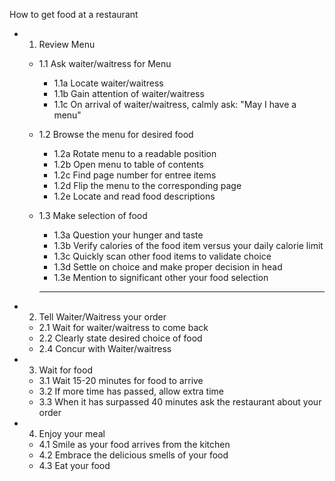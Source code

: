 How to get food at a restaurant

- 1. Review Menu

  - 1.1 Ask waiter/waitress for Menu

    - 1.1a Locate waiter/waitress
    - 1.1b Gain attention of waiter/waitress
    - 1.1c On arrival of waiter/waitress, calmly ask: "May I have a menu"

  - 1.2 Browse the menu for desired food

    - 1.2a Rotate menu to a readable position
    - 1.2b Open menu to table of contents
    - 1.2c Find page number for entree items
    - 1.2d Flip the menu to the corresponding page
    - 1.2e Locate and read food descriptions

  - 1.3 Make selection of food

    - 1.3a Question your hunger and taste
    - 1.3b Verify calories of the food item versus your daily calorie limit
    - 1.3c Quickly scan other food items to validate choice
    - 1.3d Settle on choice and make proper decision in head
    - 1.3e Mention to significant other your food selection

    __________________________________________________________

- 2. Tell Waiter/Waitress your order
  - 2.1 Wait for waiter/waitress to come back
  - 2.2 Clearly state desired choice of food
  - 2.4 Concur with Waiter/waitress

- 3. Wait for food
  - 3.1 Wait 15-20 minutes for food to arrive
  - 3.2 If more time has passed, allow extra time
  - 3.3 When it has surpassed 40 minutes ask the restaurant about your order

- 4. Enjoy your meal
  - 4.1 Smile as your food arrives from the kitchen
  - 4.2 Embrace the delicious smells of your food
  - 4.3 Eat your food
